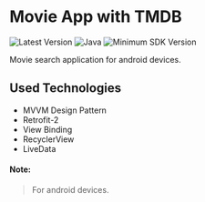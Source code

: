 # Movie App with TMDB

![Latest Version](https://img.shields.io/badge/latestVersion-1.0-yellow) ![Java](https://img.shields.io/badge/language-java-blue) ![Minimum SDK Version](https://img.shields.io/badge/minSDK-21-orange)


Movie search application for android devices.

## Used Technologies
- MVVM Design Pattern
- Retrofit-2
- View Binding
- RecyclerView
- LiveData

#### Note:
> For android devices.
